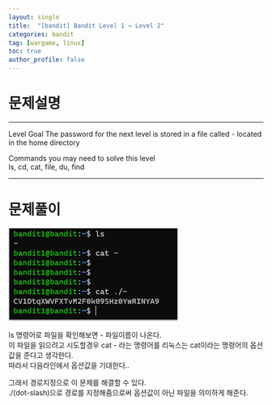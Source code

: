 ```yaml
---
layout: single
title:  "[bandit] Bandit Level 1 → Level 2"
categories: bandit
tag: [wargame, linux]
toc: true
author_profile: false
---
```



# 문제설명
<hr size=10 noshade>
Level Goal   
The password for the next level is stored in a file called - located in the home directory   

Commands you may need to solve this level   
ls, cd, cat, file, du, find   
<hr size=10 noshade>



# 문제풀이
<img src="https://github.com/NOTITLEUNTITLE/NOTITLEUNTITLE.github.io/blob/master/images/2022-01-21/bandit1-2.PNG?raw=true">
<p>ls 명령어로 파일을 확인해보면 - 파일이름이 나온다.<br/> 이 파일을 읽으려고 시도할경우 cat - 라는 명령어를 리눅스는 cat이라는 명령어의 옵션값을 준다고 생각한다.<br/> 따라서 다음라인에서 옵션값을 기대한다..</p>
<p>그래서 경로지정으로 이 문제를 해결할 수 있다.<br/> ./(dot-slash)으로 경로를 지정해줌으로써 옵션값이 아닌 파일을 의미하게 해준다.</p>
<p></p>
<p></p>
